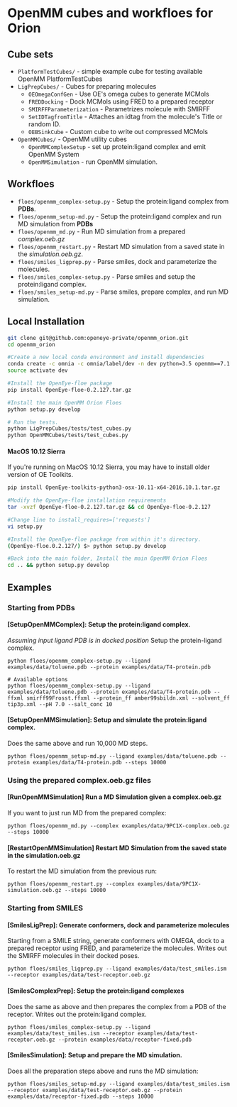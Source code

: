 # OpenMM cubes and workfloes for Orion

## Cube sets

* `PlatformTestCubes/` - simple example cube for testing available OpenMM PlatformTestCubes
* `LigPrepCubes/` - Cubes for preparing molecules
  * `OEOmegaConfGen` - Use OE's omega cubes to generate MCMols
  * `FREDDocking` - Dock MCMols using FRED to a prepared receptor
  * `SMIRFFParameterization` - Parametrizes molecule with SMIRFF
  * `SetIDTagfromTitle` - Attaches an idtag from the molecule's Title or random ID.
  * `OEBSinkCube` - Custom cube to write out compressed MCMols
* `OpenMMCubes/` - OpenMM utility cubes
  * `OpenMMComplexSetup` - set up protein:ligand complex and emit OpenMM System
  * `OpenMMSimulation` - run OpenMM simulation.

## Workfloes

* `floes/openmm_complex-setup.py` - Setup the protein:ligand complex from **PDBs**.
* `floes/openmm_setup-md.py` - Setup the protein:ligand complex and run MD simulation from **PDBs**
* `floes/openmm_md.py` - Run MD simulation from a prepared *complex.oeb.gz*
* `floes/openmm_restart.py` - Restart MD simulation from a saved state in the *simulation.oeb.gz*.
* `floes/smiles_ligprep.py` - Parse smiles, dock and parameterize the molecules.
* `floes/smiles_complex-setup.py` - Parse smiles and setup the protein:ligand complex.
* `floes/smiles_setup-md.py` - Parse smiles, prepare complex, and run MD simulation.

## Local Installation
```bash
git clone git@github.com:openeye-private/openmm_orion.git
cd openmm_orion

#Create a new local conda environment and install dependencies
conda create -c omnia -c omnia/label/dev -n dev python=3.5 openmm==7.1.0rc1 openmoltools==0.7.4 ambermini==16.16.0 smarty==0.1.4 parmed==2.7.1 pdbfixer==1.4
source activate dev

#Install the OpenEye-floe package
pip install OpenEye-floe-0.2.127.tar.gz

#Install the main OpenMM Orion Floes
python setup.py develop

# Run the tests.
python LigPrepCubes/tests/test_cubes.py
python OpenMMCubes/tests/test_cubes.py
```
#### MacOS 10.12 Sierra
If you're running on MacOS 10.12 Sierra, you may have to install
older version of OE Toolkits.
```bash
pip install OpenEye-toolkits-python3-osx-10.11-x64-2016.10.1.tar.gz

#Modify the OpenEye-floe installation requirements
tar -xvzf OpenEye-floe-0.2.127.tar.gz && cd OpenEye-floe-0.2.127

#Change line to install_requires=['requests']
vi setup.py

#Install the OpenEye-floe package from within it's directory.
(OpenEye-floe.0.2.127/) $> python setup.py develop

#Back into the main folder, Install the main OpenMM Orion Floes
cd .. && python setup.py develop
```

## Examples
### Starting from PDBs
#### [SetupOpenMMComplex]: Setup the protein:ligand complex.
*Assuming input ligand PDB is in docked position*
Setup the protein-ligand complex.
```
python floes/openmm_complex-setup.py --ligand examples/data/toluene.pdb --protein examples/data/T4-protein.pdb

# Available options
python floes/openmm_complex-setup.py --ligand examples/data/toluene.pdb --protein examples/data/T4-protein.pdb --ffxml smirff99Frosst.ffxml --protein_ff amber99sbildn.xml --solvent_ff tip3p.xml --pH 7.0 --salt_conc 10
```

#### [SetupOpenMMSimulation]: Setup and simulate the protein:ligand complex.
Does the same above and run 10,000 MD steps.
```
python floes/openmm_setup-md.py --ligand examples/data/toluene.pdb --protein examples/data/T4-protein.pdb --steps 10000
```

### Using the prepared complex.oeb.gz files
#### [RunOpenMMSimulation] Run a MD Simulation given a complex.oeb.gz
If you want to just run MD from the prepared complex:
```
python floes/openmm_md.py --complex examples/data/9PC1X-complex.oeb.gz --steps 10000
```

#### [RestartOpenMMSimulation] Restart MD Simulation from the saved state in the simulation.oeb.gz
To restart the MD simulation from the previous run:
```
python floes/openmm_restart.py --complex examples/data/9PC1X-simulation.oeb.gz --steps 10000
```


### Starting from SMILES
#### [SmilesLigPrep]: Generate conformers, dock and parameterize molecules
Starting from a SMILE string, generate conformers with OMEGA, dock to a
prepared receptor using FRED, and parameterize the molecules. Writes out the
SMIRFF molecules in their docked poses.
```
python floes/smiles_ligprep.py --ligand examples/data/test_smiles.ism --receptor examples/data/test-receptor.oeb.gz
```

#### [SmilesComplexPrep]: Setup the protein:ligand complexes
Does the same as above and then prepares the complex from a PDB of the receptor.
Writes out the protein:ligand complex.
```
python floes/smiles_complex-setup.py --ligand examples/data/test_smiles.ism --receptor examples/data/test-receptor.oeb.gz --protein examples/data/receptor-fixed.pdb
```

#### [SmilesSimulation]: Setup and prepare the MD simulation.
Does all the preparation steps above and runs the MD simulation:
```
python floes/smiles_setup-md.py --ligand examples/data/test_smiles.ism --receptor examples/data/test-receptor.oeb.gz --protein examples/data/receptor-fixed.pdb --steps 10000
```
